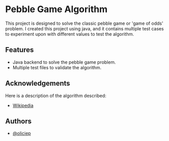 # Pebble Game Algorithm

This project is designed to solve the classic pebble game or 'game of odds' problem. I created this project using java, and it contains multiple test cases to experiment upon with different values to test the algorithm.


## Features

- Java backend to solve the pebble game problem.
- Multiple test files to validate the algorithm.


## Acknowledgements
Here is a description of the algorithm described:
 - [Wikipedia](https://en.wikipedia.org/wiki/Pebble_game)


## Authors

- [@oliciep](https://www.github.com/oliciep)

